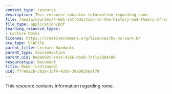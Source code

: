 ```yaml
---
content_type: resource
description: This resource contains information regarding rome.
file: /media/courses/4-605-introduction-to-the-history-and-theory-of-architecture-spring-2012/ff7e8a2b583a35f4426d38a982b6ef70_MIT4_605S12_lec14.pdf
file_type: application/pdf
learning_resource_types:
- Lecture Notes
license: https://creativecommons.org/licenses/by-nc-sa/4.0/
ocw_type: OCWFile
parent_title: Lecture Handouts
parent_type: CourseSection
parent_uid: be89892c-4419-4266-dea9-7cf1c2884c08
resourcetype: Document
title: Rome (continued)
uid: ff7e8a2b-583a-35f4-426d-38a982b6ef70
---
```

This resource contains information regarding rome.